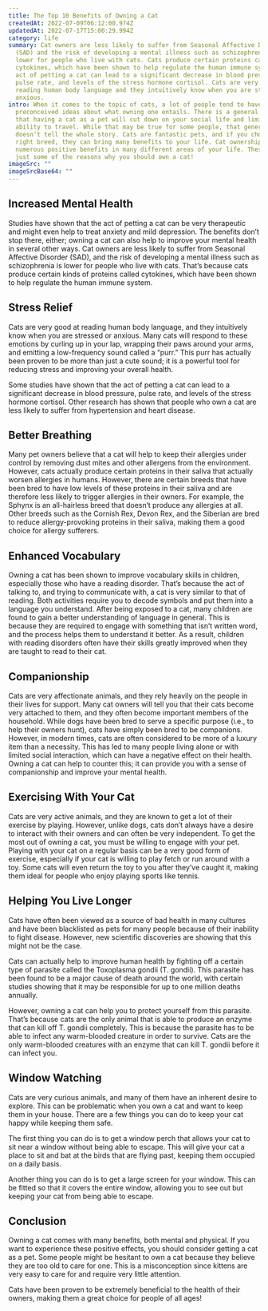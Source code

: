 ```yaml
---
title: The Top 10 Benefits of Owning a Cat
createdAt: 2022-07-09T06:12:00.974Z
updatedAt: 2022-07-17T15:00:29.994Z
category: life
summary: Cat owners are less likely to suffer from Seasonal Affective Disorder
  (SAD) and the risk of developing a mental illness such as schizophrenia is
  lower for people who live with cats. Cats produce certain proteins called
  cytokines, which have been shown to help regulate the human immune system. The
  act of petting a cat can lead to a significant decrease in blood pressure,
  pulse rate, and levels of the stress hormone cortisol. Cats are very good at
  reading human body language and they intuitively know when you are stressed or
  anxious.
intro: When it comes to the topic of cats, a lot of people tend to have
  preconceived ideas about what owning one entails. There is a general belief
  that having a cat as a pet will cut down on your social life and limit your
  ability to travel. While that may be true for some people, that generalization
  doesn’t tell the whole story. Cats are fantastic pets, and if you choose the
  right breed, they can bring many benefits to your life. Cat ownership offers
  numerous positive benefits in many different areas of your life. These are
  just some of the reasons why you should own a cat!
imageSrc: ""
imageSrcBase64: ""
---
```


## Increased Mental Health

Studies have shown that the act of petting a cat can be very therapeutic and might even help to treat anxiety and mild depression. The benefits don’t stop there, either; owning a cat can also help to improve your mental health in several other ways. Cat owners are less likely to suffer from Seasonal Affective Disorder (SAD), and the risk of developing a mental illness such as schizophrenia is lower for people who live with cats. That’s because cats produce certain kinds of proteins called cytokines, which have been shown to help regulate the human immune system.

## Stress Relief

Cats are very good at reading human body language, and they intuitively know when you are stressed or anxious. Many cats will respond to these emotions by curling up in your lap, wrapping their paws around your arms, and emitting a low-frequency sound called a “purr.” This purr has actually been proven to be more than just a cute sound; it is a powerful tool for reducing stress and improving your overall health.

Some studies have shown that the act of petting a cat can lead to a significant decrease in blood pressure, pulse rate, and levels of the stress hormone cortisol. Other research has shown that people who own a cat are less likely to suffer from hypertension and heart disease.

## Better Breathing

Many pet owners believe that a cat will help to keep their allergies under control by removing dust mites and other allergens from the environment. However, cats actually produce certain proteins in their saliva that actually worsen allergies in humans. However, there are certain breeds that have been bred to have low levels of these proteins in their saliva and are therefore less likely to trigger allergies in their owners.
For example, the Sphynx is an all-hairless breed that doesn’t produce any allergies at all. Other breeds such as the Cornish Rex, Devon Rex, and the Siberian are bred to reduce allergy-provoking proteins in their saliva, making them a good choice for allergy sufferers.

## Enhanced Vocabulary

Owning a cat has been shown to improve vocabulary skills in children, especially those who have a reading disorder. That’s because the act of talking to, and trying to communicate with, a cat is very similar to that of reading. Both activities require you to decode symbols and put them into a language you understand.
After being exposed to a cat, many children are found to gain a better understanding of language in general. This is because they are required to engage with something that isn’t written word, and the process helps them to understand it better. As a result, children with reading disorders often have their skills greatly improved when they are taught to read to their cat.

## Companionship

Cats are very affectionate animals, and they rely heavily on the people in their lives for support. Many cat owners will tell you that their cats become very attached to them, and they often become important members of the household.
While dogs have been bred to serve a specific purpose (i.e., to help their owners hunt), cats have simply been bred to be companions. However, in modern times, cats are often considered to be more of a luxury item than a necessity.
This has led to many people living alone or with limited social interaction, which can have a negative effect on their health. Owning a cat can help to counter this; it can provide you with a sense of companionship and improve your mental health.

## Exercising With Your Cat

Cats are very active animals, and they are known to get a lot of their exercise by playing. However, unlike dogs, cats don’t always have a desire to interact with their owners and can often be very independent.
To get the most out of owning a cat, you must be willing to engage with your pet. Playing with your cat on a regular basis can be a very good form of exercise, especially if your cat is willing to play fetch or run around with a toy. Some cats will even return the toy to you after they’ve caught it, making them ideal for people who enjoy playing sports like tennis.

## Helping You Live Longer

Cats have often been viewed as a source of bad health in many cultures and have been blacklisted as pets for many people because of their inability to fight disease. However, new scientific discoveries are showing that this might not be the case.

Cats can actually help to improve human health by fighting off a certain type of parasite called the Toxoplasma gondii (T. gondii). This parasite has been found to be a major cause of death around the world, with certain studies showing that it may be responsible for up to one million deaths annually.

However, owning a cat can help you to protect yourself from this parasite. That’s because cats are the only animal that is able to produce an enzyme that can kill off T. gondii completely. This is because the parasite has to be able to infect any warm-blooded creature in order to survive. Cats are the only warm-blooded creatures with an enzyme that can kill T. gondii before it can infect you.

## Window Watching

Cats are very curious animals, and many of them have an inherent desire to explore. This can be problematic when you own a cat and want to keep them in your house. There are a few things you can do to keep your cat happy while keeping them safe.

The first thing you can do is to get a window perch that allows your cat to sit near a window without being able to escape. This will give your cat a place to sit and bat at the birds that are flying past, keeping them occupied on a daily basis.

Another thing you can do is to get a large screen for your window. This can be fitted so that it covers the entire window, allowing you to see out but keeping your cat from being able to escape.

## Conclusion

Owning a cat comes with many benefits, both mental and physical. If you want to experience these positive effects, you should consider getting a cat as a pet. Some people might be hesitant to own a cat because they believe they are too old to care for one. This is a misconception since kittens are very easy to care for and require very little attention. 

Cats have been proven to be extremely beneficial to the health of their owners, making them a great choice for people of all ages!
